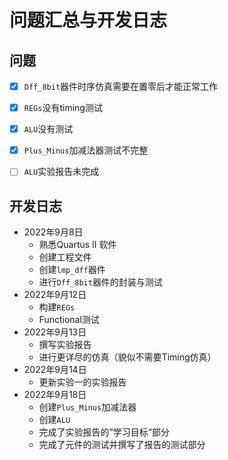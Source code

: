 # 问题汇总与开发日志



## 问题

- [x] `Dff_8bit`器件时序仿真需要在置零后才能正常工作
- [x] `REGs`没有timing测试
- [x] `ALU`没有测试
- [x] `Plus_Minus`加减法器测试不完整
- [ ] `ALU`实验报告未完成







## 开发日志

- 2022年9月8日
  - 熟悉Quartus II 软件
  - 创建工程文件
  - 创建`lmp_dff`器件
  - 进行`Dff_8bit`器件的封装与测试
- 2022年9月12日
  - 构建`REGs`
  - Functional测试
- 2022年9月13日
  - 撰写实验报告
  - 进行更详尽的仿真（貌似不需要Timing仿真）
- 2022年9月14日
  - 更新实验一的实验报告
- 2022年9月18日
  - 创建`Plus_Minus`加减法器
  - 创建`ALU`
  - 完成了实验报告的”学习目标“部分
  - 完成了元件的测试并撰写了报告的测试部分